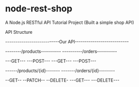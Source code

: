 # node-rest-shop
A Node.js RESTful API Tutorial Project (Built a simple shop API)

API Structure

---------------------------Our API---------------------------

--------/products----------       ----------/orders----------

---GET--- ---POST---              ---GET--- ---POST---

------/products/{id}-------       -------/orders/{id}--------

--GET-- --PATCH-- --DELETE-       ---GET--- ---DELETE---